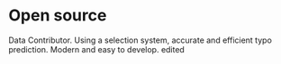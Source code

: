 # Open source
Data Contributor.
Using a selection system, accurate and efficient typo prediction. Modern and easy to develop. 
edited